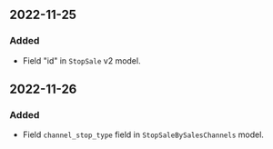 2022-11-25
--- 

### Added

- Field "id" in `StopSale` v2 model.

2022-11-26
---

### Added

- Field `channel_stop_type` field in `StopSaleBySalesChannels` model.
